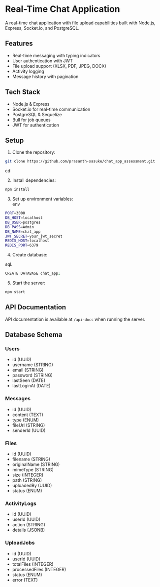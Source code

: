 # Real-Time Chat Application

A real-time chat application with file upload capabilities built with Node.js, Express, Socket.io, and PostgreSQL.

## Features
- Real-time messaging with typing indicators
- User authentication with JWT
- File upload support (XLSX, PDF, JPEG, DOCX)
- Activity logging
- Message history with pagination

## Tech Stack
- Node.js & Express
- Socket.io for real-time communication
- PostgreSQL & Sequelize
- Bull for job queues
- JWT for authentication

## Setup

1. Clone the repository:

```bash
git clone https://github.com/prasanth-sasuke/chat_app_assessment.git
```
cd <project-directory>

2. Install dependencies:<br>
```bash
npm install
```

3. Set up environment variables:<br>
env<br>
```bash
PORT=3000
DB_HOST=localhost
DB_USER=postgres
DB_PASS=Admin
DB_NAME=chat_app
JWT_SECRET=your_jwt_secret
REDIS_HOST=localhost
REDIS_PORT=6379

```

4. Create database:<br>

sql.
```bash
CREATE DATABASE chat_app;
```

5. Start the server:
```bash
npm start
```

## API Documentation

API documentation is available at `/api-docs` when running the server.

## Database Schema

### Users
- id (UUID)
- username (STRING)
- email (STRING)
- password (STRING)
- lastSeen (DATE)
- lastLoginAt (DATE)

### Messages
- id (UUID)
- content (TEXT)
- type (ENUM)
- fileUrl (STRING)
- senderId (UUID)

### Files
- id (UUID)
- filename (STRING)
- originalName (STRING)
- mimeType (STRING)
- size (INTEGER)
- path (STRING)
- uploadedBy (UUID)
- status (ENUM)

### ActivityLogs
- id (UUID)
- userId (UUID)
- action (STRING)
- details (JSONB)

### UploadJobs
- id (UUID)
- userId (UUID)
- totalFiles (INTEGER)
- processedFiles (INTEGER)
- status (ENUM)
- error (TEXT)
